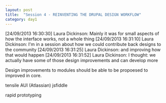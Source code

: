```yaml
---
layout: post
title:  "Session 4 - REINVENTING THE DRUPAL DESIGN WORKFLOW"
category: day1
---
```


[24/09/2013 16:30:30] Laura Dickinson: Mainly it was for small aspects of how the interface works, not a whole thing
[24/09/2013 16:31:10] Laura Dickinson: I'm in a session about how we could contribute back designs to the community
[24/09/2013 16:31:25] Laura Dickinson: and improving how that would happen
[24/09/2013 16:31:52] Laura Dickinson: I thought: we actually have some of those design improvements and can develop more

Design improvements to modules should be able to be propoesed to improved in core.

tensile
AUI (Atlassian)
jsfiddle

rapid prototyping